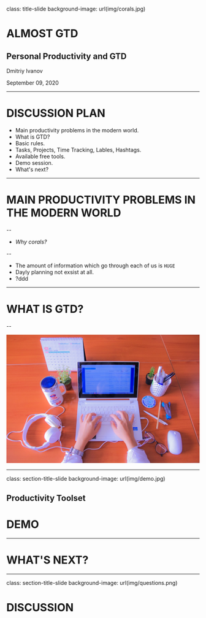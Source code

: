 class: title-slide
background-image: url(img/corals.jpg)

# ALMOST GTD

## Personal Productivity and GTD

Dmitriy Ivanov

September 09, 2020

---

# DISCUSSION PLAN

- Main productivity problems in the modern world.
- What is GTD?
- Basic rules.
- Tasks, Projects, Time Tracking, Lables, Hashtags.
- Available free tools.
- Demo session.
- What's next?

---

# MAIN PRODUCTIVITY PROBLEMS IN THE MODERN WORLD

--

- _Why corals?_

--

- The amount of information which go through each of us is `HUGE`
- Dayly planning not exsist at all.
- ?ddd

---

# WHAT IS GTD?

--

![GTD Workflow](img/demo.jpg)

---

class: section-title-slide
background-image: url(img/demo.jpg)

## Productivity Toolset

# DEMO

---

# WHAT'S NEXT?

---

class: section-title-slide
background-image: url(img/questions.png)

# DISCUSSION
